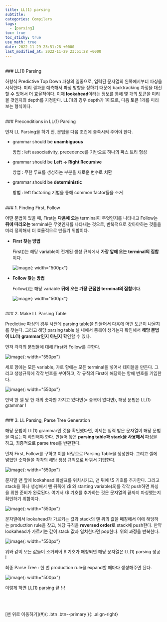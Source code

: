```yaml
---
title: LL(1) parsing
subtitle: 
categories: Compilers
tags:
  - [parsing]
toc: true
toc_sticky: true
use_math: true
date: 2022-11-29 23:51:28 +0000
last_modified_at: 2022-11-29 23:51:28 +0000
---
```



<br/>
### LL(1) Parsing

하향식 Predictive Top Down 파싱의 일종으로, 입력된 문자열의 왼쪽에서부터 파싱을 시작한다. 미리 결과를 예측해서 파싱 방향을 정하기 때문에 backtracking 과정을 대신할 수 있어서 더 효율적이다. 이때 **lookahead**이라는 정보를 통해 몇 개의 토큰을 미리 볼 것인지의 depth를 지정한다. LL(1)의 경우 depth가 1이므로, 다음 토큰 1개를 미리 보는 형식이다.


<br/>
### Preconditions in LL(1) Parsing

먼저 LL Parsing을 하기 전, 문법을 다음 조건에 충족시켜 주어야 한다. 

- grammar should be **unambiguous**
    
    방법 : left associativity, precedence를 기반으로 하나의 파스 트리 형성 
    
- grammar should be **Left -> Right Recursive**
    
    방법 : 무한 루프를 생성하는 부분을 새로운 변수로 치환
    
- grammar should be **deterministic**
    
    방법 : left factoring 기법을 통해 common factor들을 소거
    

<br/>
### 1. Finding First, Follow

어떤 문법이 있을 때, First는 **다음에 오는** terminal이 무엇인지를 나타내고 Follow는 **뒤에 따라오는** terminal은 무엇인지를 나타내는 것으로, 반복적으로 찾아야하는 것들을 미리 정의해서 더 효율적으로 만들기 위함이다.  

- **First 찾는 방법** 
    
    First()는 해당 variable이 전개된 생성 규칙에서 **가장 앞에 오는** **terminal의 집합**이다.
    
    ![image](https://user-images.githubusercontent.com/86834982/205468889-9e1749c7-33c9-4e1b-8276-e076fff964a7.png){: width="500px"}  

- **Follow 찾는 방법** 
    
    Follow()는 해당 variable **뒤에 오는 가장 근접한 terminal의 집합**이다. 
    
    ![image](https://user-images.githubusercontent.com/86834982/205468894-aa293fc8-8ece-4524-9a90-9f20d260dccf.png){: width="500px"}  


<br/>
### 2. Make LL Parsing Table

Predictive 파싱의 경우 사전에 parsing table을 만들어서 다음에 어떤 토큰이 나올지를 찾는다. 그리고 해당 parsing table 셀 내에서 중복이 생기는지 확인해서 **해당 문법이 LL(1) grammar인지 아닌지** 확인할 수 있다. 

먼저 각각의 문법들에 대해 First와 Follow를 구한다. 

![image](https://user-images.githubusercontent.com/86834982/205468896-5b5d24a6-84f1-4f99-b3de-33ef7b056b53.png){: width="550px"}  

세로 항에는 모든 variable, 가로 항에는 모든 terminal을 넣어서 테이블을 만든다. 그리고 생성규칙에 각각 번호를 부여하고, 각 규칙의 First에 해당하는 항에 번호를 기입한다. 

![image](https://user-images.githubusercontent.com/86834982/205468899-739ef7b8-5e31-4163-b873-2224d5722351.png){: width="550px"}  

만약 한 셀 당 한 개의 숫자만 가지고 있다면(= 중복이 없다면), 해당 문법은 LL(1) grammar !


<br/>
### 3. LL Parsing, Parse Tree Generation

해당 문법이 LL(1) grammar인 것을 확인했다면, 이제는 입력 받은 문자열이 해당 문법을 따르는지 확인해야 한다. 만들어 놓은 **parsing table과 stack을 사용해서** 파싱을 하고, 최종적으로 parse tree를 반환한다. 

먼저 First, Follow를 구하고 이를 바탕으로 Parsing Table을 생성한다. 그리고 셀에 넣었던 숫자들을 각각의 해당 생성 규칙으로 바꿔서 기입한다. 

![image](https://user-images.githubusercontent.com/86834982/205468900-e77c6c54-c335-4d54-a0b4-fe7efbda55e9.png){: width="550px"}  

문자열 맨 앞에 lookahead 화살표를 위치시키고, 맨 뒤에 \\$ 기호를 추가한다. 그리고 stack을 하나 생성해서 맨 뒤쪽에 \\$ 와 starting variable($S$)를 각각 push하면 파싱을 위한 준비가 완료된다. 여기서 \\$ 기호를 추가하는 것은 문자열의 끝까지 파싱했는지 확인하기 위함이다. 

![image](https://user-images.githubusercontent.com/86834982/205468901-741e5e2e-d696-4716-aaa5-f7d44d4924b0.png){: width="550px"}  

문자열에서 lookahead가 가르키는 값과 stack의 맨 위의 값을 매칭해서 이에  해당하는 production rule을 찾고, 해당 규칙을 **reversed order**로 stack에 push한다. 만약 lookahead가 가르키는 값이 stack 값과 일치한다면 pop한다. 위의 과정을 반복한다. 

![image](https://user-images.githubusercontent.com/86834982/205468902-7259c9e0-f10c-4bab-be66-f2e8051b1ee6.png){: width="550px"}  

위와 같이 모든 값들이 소거되어 \$ 기호가 매칭되면 해당 문자열은 LL(1) parsing 성공 !

최종 Parse Tree : 한 번 production rule을 expand할 때마다 생성해주면 된다. 

![image](https://user-images.githubusercontent.com/86834982/205468904-cb2a4825-d86c-4106-a316-4d1b0b61bd50.png){: width="500px"}  

이렇게 하면 LL(1) parsing 끝 !-!




<br/>   
<br/><br/>
[맨 위로 이동하기](#){: .btn .btn--primary }{: .align-right}
